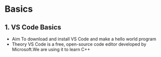 # Basics
## 1. VS Code Basics
* Aim
To download and install VS Code and make a hello world program
* Theory
VS Code is a free, open-source code editor developed by Microsoft.We are using it to learn C++
